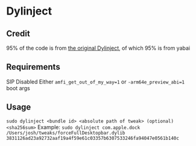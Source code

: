 #  Dylinject
## Credit
95% of the code is from [the original Dylinject](https://github.com/doraorak/Dylinject), of which 95% is from yabai

## Requirements
SIP Disabled
Either `amfi_get_out_of_my_way=1` or `-arm64e_preview_abi=1` boot args

## Usage
`sudo dylinject <bundle id> <absolute path of tweak> (optional)<sha256sum>`
Example:
`sudo dylinject com.apple.dock /Users/josh/tweaks/forceFullDesktopbar.dylib 3831126ad23a92732aaf19a4f59e61c03357b6307533246fa94047e0561b140c`
